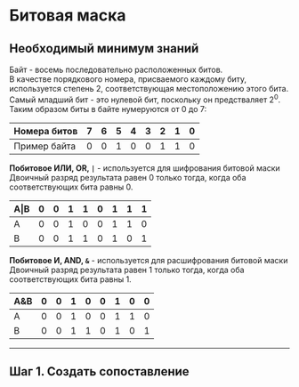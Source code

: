 # Битовая маска

## Необходимый минимум знаний

Байт - восемь последовательно расположенных битов.  
В качестве порядкового номера, присваемого каждому биту, используется степень 2, соответствующая местоположению этого бита.  
Самый младший бит - это нулевой бит, поскольку он предстваляет 2<sup>0</sup>.  
Таким образом биты в байте нумеруются от 0 до 7:

| Номера битов | 7   | 6   | 5   | 4   | 3   | 2   | 1   | 0   |
|--------------|-----|-----|-----|-----|-----|-----|-----|-----|
| Пример байта | 0   | 0   | 1   | 0   | 0   | 1   | 1   | 0   |

**Побитовое ИЛИ, OR, `|`** - используется для шифрования битовой маски  
Двоичный разряд результата равен 0 только тогда, когда оба соответствующих бита равны 0.

| A&#124;B | 0   | 0   | 1   | 1   | 0   | 1   | 1   | 1   |
|----------|-----|-----|-----|-----|-----|-----|-----|-----|
| A        | 0   | 0   | 1   | 0   | 0   | 1   | 1   | 0   |
| B        | 0   | 0   | 1   | 1   | 0   | 1   | 0   | 1   |

**Побитовое И, AND, `&`** - используется для расшифрования битовой маски  
Двоичный разряд результата равен 1 только тогда, когда оба соответствующих бита равны 1.

| A&B | 0   | 0   | 1   | 0   | 0   | 1   | 0   | 0   |
|-----|-----|-----|-----|-----|-----|-----|-----|-----|
| A   | 0   | 0   | 1   | 0   | 0   | 1   | 1   | 0   |
| B   | 0   | 0   | 1   | 1   | 0   | 1   | 0   | 1   |

---

## Шаг 1. Создать сопоставление

